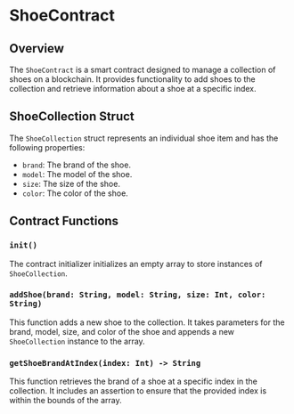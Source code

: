 # ShoeContract

## Overview

The `ShoeContract` is a smart contract designed to manage a collection of shoes on a blockchain. It provides functionality to add shoes to the collection and retrieve information about a shoe at a specific index.

## ShoeCollection Struct

The `ShoeCollection` struct represents an individual shoe item and has the following properties:

- `brand`: The brand of the shoe.
- `model`: The model of the shoe.
- `size`: The size of the shoe.
- `color`: The color of the shoe.

## Contract Functions

### `init()`

The contract initializer initializes an empty array to store instances of `ShoeCollection`.

### `addShoe(brand: String, model: String, size: Int, color: String)`

This function adds a new shoe to the collection. It takes parameters for the brand, model, size, and color of the shoe and appends a new `ShoeCollection` instance to the array.

### `getShoeBrandAtIndex(index: Int) -> String`

This function retrieves the brand of a shoe at a specific index in the collection. It includes an assertion to ensure that the provided index is within the bounds of the array.
